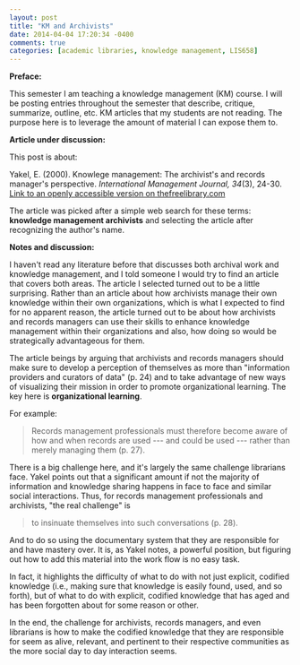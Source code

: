 ```yaml
---
layout: post
title: "KM and Archivists"
date: 2014-04-04 17:20:34 -0400
comments: true
categories: [academic libraries, knowledge management, LIS658]
---
```


**Preface:**

This semester I am teaching a knowledge management (KM) course. I
will be posting entries throughout the semester that describe,
critique, summarize, outline, etc. KM articles that my students
are not reading. The purpose here is to leverage the amount of
material I can expose them to.

**Article under discussion:**

This post is about:

Yakel, E. (2000). Knowlege management: The archivist's and records
manager's perspective. *International Management Journal, 34*(3),
24-30. [Link to an openly accessible version on
thefreelibrary.com](http://www.thefreelibrary.com/KNOWLEDGE+MANAGEMENT%3A+The+Archivist%27s+and+Records+Manager%27s...-a064715515)

The article was picked after a simple web search for these terms:
**knowledge management archivists** and selecting the article
after recognizing the author's name.

**Notes and discussion:**

I haven't read any literature before that discusses both archival
work and knowledge management, and I told someone I would try to
find an article that covers both areas. The article I selected
turned out to be a little surprising. Rather than an article about
how archivists manage their own knowledge within their own
organizations, which is what I expected to find for no apparent
reason, the article turned out to be about how archivists and
records managers can use their skills to enhance knowledge
management within their organizations and also, how doing so would
be strategically advantageous for them.

The article beings by arguing that archivists and records managers
should make sure to develop a perception of themselves as more
than "information providers and curators of data" (p. 24) and to
take advantage of new ways of visualizing their mission in order
to promote organizational learning. The key here is
**organizational learning**.

For example:

> Records management professionals must therefore become aware of
> how and when records are used --- and could be used --- rather
> than merely managing them (p. 27).

There is a big challenge here, and it's largely the same challenge
librarians face. Yakel points out that a significant amount if not
the majority of information and knowledge sharing happens in face
to face and similar social interactions. Thus, for records
management professionals and archivists, "the real challenge" is 

> to insinuate themselves into such conversations (p. 28).

And to do so using the documentary system that they are
responsible for and have mastery over. It is, as Yakel notes, a
powerful position, but figuring out how to add this material into
the work flow is no easy task.

In fact, it highlights the difficulty of what to do with not just
explicit, codified knowledge (i.e., making sure that knowledge is
easily found, used, and so forth), but of what to do with
explicit, codified knowledge that has aged and has been forgotten
about for some reason or other.

In the end, the challenge for archivists, records managers, and
even librarians is how to make the codified knowledge that they
are responsible for seem as alive, relevant, and pertinent to
their respective communities as the more social day to day
interaction seems.
